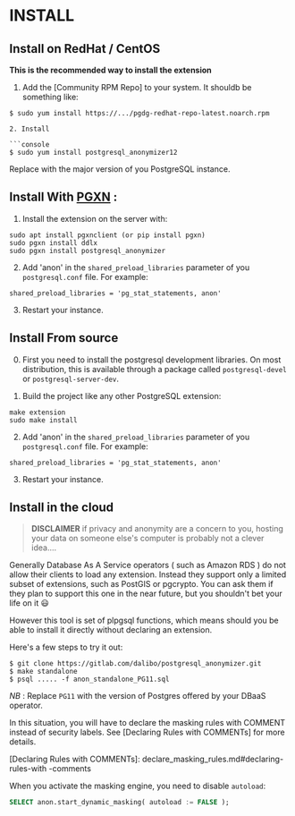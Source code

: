 INSTALL
===============================================================================

Install on RedHat / CentOS
------------------------------------------------------------------------------

**This is the recommended way to install the extension**


1. Add the [Community RPM Repo] to your system. It shouldb be something like:

```console
$ sudo yum install https://.../pgdg-redhat-repo-latest.noarch.rpm

2. Install 

```console
$ sudo yum install postgresql_anonymizer12
```

Replace with the major version of you PostgreSQL instance.


Install With [PGXN](https://pgxn.org/) :
------------------------------------------------------------------------------


1. Install the extension on the server with:

```console
sudo apt install pgxnclient (or pip install pgxn)
sudo pgxn install ddlx
sudo pgxn install postgresql_anonymizer
```

2. Add 'anon' in the `shared_preload_libraries` parameter of you `postgresql.conf` file. For example:

```
shared_preload_libraries = 'pg_stat_statements, anon'
```

3. Restart your instance. 



Install From source
------------------------------------------------------------------------------

0. First you need to install the postgresql development libraries. On most
distribution, this is available through a package called `postgresql-devel`
or `postgresql-server-dev`.

1. Build the project like any other PostgreSQL extension:

```console
make extension
sudo make install
```

2. Add 'anon' in the `shared_preload_libraries` parameter of you `postgresql.conf` file. For example:

```
shared_preload_libraries = 'pg_stat_statements, anon'
```

3. Restart your instance. 


Install in the cloud
------------------------------------------------------------------------------

> **DISCLAIMER** if privacy and anonymity are a concern to you, hosting your 
> data on someone else's computer is probably not a clever idea....

Generally Database As A Service operators ( such as Amazon RDS ) do not allow 
their clients to load any extension. Instead they support only a limited subset 
of extensions, such as PostGIS or pgcrypto. You can ask them if they plan to 
support this one in the near future, but you shouldn't bet your life on it 😃

However this tool is set of plpgsql functions, which means should you be able to
install it directly without declaring an extension.

Here's a few steps to try it out:

```console
$ git clone https://gitlab.com/dalibo/postgresql_anonymizer.git
$ make standalone
$ psql ..... -f anon_standalone_PG11.sql
```

_NB_ : Replace `PG11` with the version of Postgres offered by your DBaaS operator.

In this situation, you will have to declare the masking rules with COMMENT
instead of security labels. See [Declaring Rules with COMMENTs] for more details.

[Declaring Rules with COMMENTs]: declare_masking_rules.md#declaring-rules-with -comments 

When you activate the masking engine, you need to disable `autoload`:

```sql
SELECT anon.start_dynamic_masking( autoload := FALSE );
```



